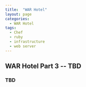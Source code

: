 ```yaml
---
title:  "WAR Hotel"
layout: page
categories:
  - WAR Hotel
tags:
  - Chef
  - ruby
  - infrastructure
  - web server
---
```


## WAR Hotel Part 3 -- TBD

### TBD
